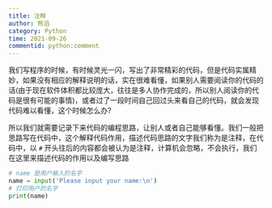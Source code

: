 ```yaml
---
title: 注释
author: 熊滔
category: Python
time: 2021-09-26
commentid: python:comment
---
```


我们写程序的时候，有时候灵光一闪，写出了非常精彩的代码，但是代码实属精妙，如果没有相应的解释说明的话，实在很难看懂，如果别人需要阅读你的代码的话(由于现在软件体积都比较庞大，往往是多人协作完成的，所以别人阅读你的代码是很有可能的事情)，或者过了一段时间自己回过头来看自己的代码，就会发现代码难以看懂，这个时候怎么办?

所以我们就需要记录下来代码的编程思路，让别人或者自己能够看懂。我们一般把思路写在代码中，这个解释代码作用，描述代码思路的文字我们称为是注释，在代码中，以 `#` 开头往后的内容都会被认为是注释，计算机会忽略，不会执行，我们在这里来描述代码的作用以及编写思路

```python
# name 是用户输入的名字
name = input('Please input your name:\n')
# 打印用户的名字
print(name)
```